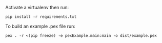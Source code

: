 Activate a virtualenv then run:

```
pip install -r requirements.txt
```

To build an example .pex file run:

```
pex . -r <(pip freeze) -e pexExample.main:main -o dist/example.pex
```
